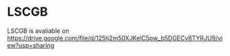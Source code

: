 # LSCGB

LSCGB is avaliable on https://drive.google.com/file/d/125tj2m50XJKelC5pw_b5DGECv8TYRJU9/view?usp=sharing
